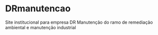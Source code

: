 # DRmanutencao
Site institucional para empresa DR Manutenção do ramo de remediação ambiental e manutenção industrial
